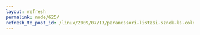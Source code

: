 ```yaml
---
layout: refresh
permalink: node/625/
refresh_to_post_id: /linux/2009/07/13/parancssori-listzsi-sznek-ls-colors
---
```

